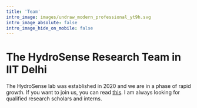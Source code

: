 ```yaml
---
title: 'Team'
intro_image: images/undraw_modern_professional_yt9h.svg
intro_image_absolute: false
intro_image_hide_on_mobile: false
---
```


# The HydroSense Research Team in IIT Delhi

The HydroSense lab was established in 2020 and we are in a phase of rapid growth. If you want to join us, you can read [this](/join/). I am always looking for qualified research scholars and interns. 
